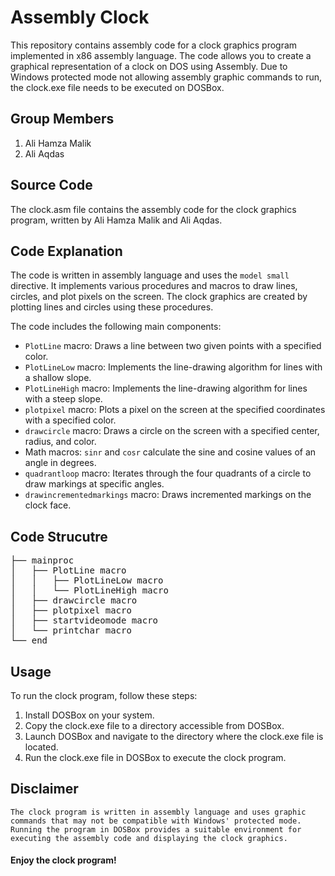 # Assembly Clock

This repository contains assembly code for a clock graphics program implemented in x86 assembly language. The code allows you to create a graphical representation of a clock on DOS using Assembly. Due to Windows protected mode not allowing assembly graphic commands to run, the clock.exe file needs to be executed on DOSBox.

## Group Members

1. Ali Hamza Malik
2. Ali Aqdas

## Source Code

The clock.asm file contains the assembly code for the clock graphics program, written by Ali Hamza Malik and Ali Aqdas.

## Code Explanation

The code is written in assembly language and uses the `model small` directive. It implements various procedures and macros to draw lines, circles, and plot pixels on the screen. The clock graphics are created by plotting lines and circles using these procedures.

The code includes the following main components:

- `PlotLine` macro: Draws a line between two given points with a specified color.
- `PlotLineLow` macro: Implements the line-drawing algorithm for lines with a shallow slope.
- `PlotLineHigh` macro: Implements the line-drawing algorithm for lines with a steep slope.
- `plotpixel` macro: Plots a pixel on the screen at the specified coordinates with a specified color.
- `drawcircle` macro: Draws a circle on the screen with a specified center, radius, and color.
- Math macros: `sinr` and `cosr` calculate the sine and cosine values of an angle in degrees.
- `quadrantloop` macro: Iterates through the four quadrants of a circle to draw markings at specific angles.
- `drawincrementedmarkings` macro: Draws incremented markings on the clock face.


## Code Strucutre
<pre>
├── mainproc
│   ├── PlotLine macro
│   │   ├── PlotLineLow macro
│   │   └── PlotLineHigh macro
│   ├── drawcircle macro
│   ├── plotpixel macro
│   ├── startvideomode macro
│   └── printchar macro
└── end
</pre>

## Usage

To run the clock program, follow these steps:

1. Install DOSBox on your system.
2. Copy the clock.exe file to a directory accessible from DOSBox.
3. Launch DOSBox and navigate to the directory where the clock.exe file is located.
4. Run the clock.exe file in DOSBox to execute the clock program.

## Disclaimer

```
The clock program is written in assembly language and uses graphic commands that may not be compatible with Windows' protected mode. Running the program in DOSBox provides a suitable environment for executing the assembly code and displaying the clock graphics.
```

####                                     Enjoy the clock program!
